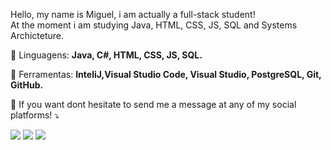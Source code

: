 

<p align="left"> 
  Hello, my name is Miguel, i am actually a full-stack student!<br>
  At the moment i am studying Java, HTML, CSS, JS, SQL and Systems Archicteture.
</p>


<p align="left">
  🦄 Linguagens: <strong>Java, C#, HTML, CSS, JS, SQL.</strong>
</p>


<p align="left">
  💼 Ferramentas: <strong>InteliJ,Visual Studio Code, Visual Studio, PostgreSQL, Git, GitHub.</strong>
</p>


<p align="left">
  💌 If you want dont hesitate to send me a message at any of my social platforms! ⤵️
</p>


<p align="left">
  <a href="#" alt="Gmail">
  <img src="https://img.shields.io/badge/-Gmail-FF0000?style=flat-square&labelColor=FF0000&logo=gmail&logoColor=white&link=sszmrezende@gmail.com" /></a> <a href="#" alt="Linkedin">
  <img src="https://img.shields.io/badge/-Linkedin-0e76a8?style=flat-square&logo=Linkedin&logoColor=white&link=https://www.linkedin.com/in/miguelrezendecunha/" /></a> <a href="#" alt="Facebook">
  <img src="https://img.shields.io/badge/-Facebook-3b5998?style=flat-square&labelColor=3b5998&logo=facebook&logoColor=white&link=https://www.facebook.com/miguel.rezende.731/"/></a>

